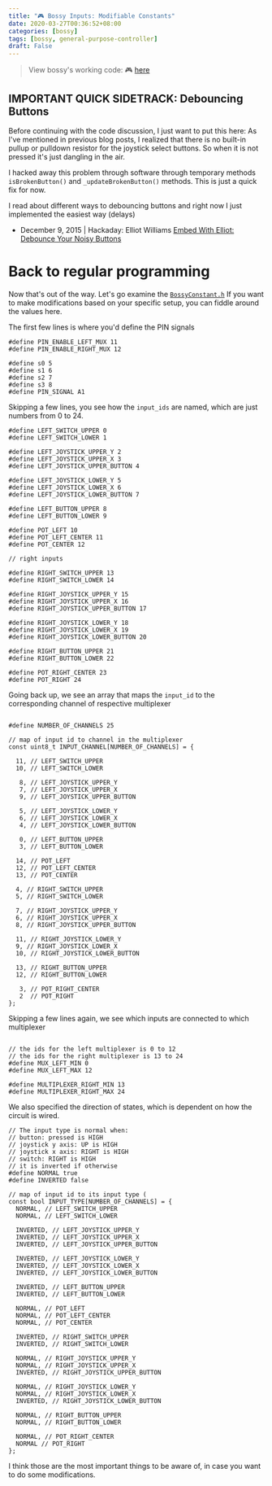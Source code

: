 ```yaml
---
title: "🎮 Bossy Inputs: Modifiable Constants"
date: 2020-03-27T00:36:52+08:00
categories: [bossy]
tags: [bossy, general-purpose-controller]
draft: False
---
```



> View bossy's working code: 🎮 [here](https://github.com/mithi/bossy)


## IMPORTANT QUICK SIDETRACK: Debouncing Buttons
Before continuing with the code discussion, I just want to put this here:
As I've mentioned in previous blog posts, I realized that there is no built-in pullup or pulldown resistor for
the joystick select buttons. So when it is not pressed it's just dangling in the air.

I hacked away this problem through software through temporary methods
`isBrokenButton()` and `_updateBrokenButton()` methods. This is just a quick fix for now.


I read about different ways to debouncing buttons and right now I just implemented the easiest way (delays)

- December 9, 2015 | Hackaday: Elliot Williams [Embed With Elliot: Debounce Your Noisy Buttons](https://hackaday.com/2015/12/09/embed-with-elliot-debounce-your-noisy-buttons-part-i/)

# Back to regular programming
Now that's out of the way. Let's go examine the [`BossyConstant.h`](https://github.com/mithi/bossy/blob/master/src/BossyConstants.h)
If you want to make modifications based on your specific setup, you can fiddle around the values here.


The first few lines is where you'd define the PIN signals

```arduino
#define PIN_ENABLE_LEFT_MUX 11
#define PIN_ENABLE_RIGHT_MUX 12

#define s0 5
#define s1 6
#define s2 7
#define s3 8
#define PIN_SIGNAL A1
```

Skipping a few lines, you see how the `input_ids` are named,
which are just numbers from  0 to 24.

```arduino
#define LEFT_SWITCH_UPPER 0
#define LEFT_SWITCH_LOWER 1

#define LEFT_JOYSTICK_UPPER_Y 2
#define LEFT_JOYSTICK_UPPER_X 3
#define LEFT_JOYSTICK_UPPER_BUTTON 4

#define LEFT_JOYSTICK_LOWER_Y 5
#define LEFT_JOYSTICK_LOWER_X 6
#define LEFT_JOYSTICK_LOWER_BUTTON 7

#define LEFT_BUTTON_UPPER 8
#define LEFT_BUTTON_LOWER 9

#define POT_LEFT 10
#define POT_LEFT_CENTER 11
#define POT_CENTER 12

// right inputs

#define RIGHT_SWITCH_UPPER 13
#define RIGHT_SWITCH_LOWER 14

#define RIGHT_JOYSTICK_UPPER_Y 15
#define RIGHT_JOYSTICK_UPPER_X 16
#define RIGHT_JOYSTICK_UPPER_BUTTON 17

#define RIGHT_JOYSTICK_LOWER_Y 18
#define RIGHT_JOYSTICK_LOWER_X 19
#define RIGHT_JOYSTICK_LOWER_BUTTON 20

#define RIGHT_BUTTON_UPPER 21
#define RIGHT_BUTTON_LOWER 22

#define POT_RIGHT_CENTER 23
#define POT_RIGHT 24
```

Going back up, we see an array
that maps the `input_id` to the corresponding
channel of respective multiplexer

```arduino

#define NUMBER_OF_CHANNELS 25

// map of input id to channel in the multiplexer
const uint8_t INPUT_CHANNEL[NUMBER_OF_CHANNELS] = {

  11, // LEFT_SWITCH_UPPER
  10, // LEFT_SWITCH_LOWER

   8, // LEFT_JOYSTICK_UPPER_Y
   7, // LEFT_JOYSTICK_UPPER_X
   9, // LEFT_JOYSTICK_UPPER_BUTTON

   5, // LEFT_JOYSTICK_LOWER_Y
   6, // LEFT_JOYSTICK_LOWER_X
   4, // LEFT_JOYSTICK_LOWER_BUTTON

   0, // LEFT_BUTTON_UPPER
   3, // LEFT_BUTTON_LOWER

  14, // POT_LEFT
  12, // POT_LEFT_CENTER
  13, // POT_CENTER

  4, // RIGHT_SWITCH_UPPER
  5, // RIGHT_SWITCH_LOWER

  7, // RIGHT_JOYSTICK_UPPER_Y
  6, // RIGHT_JOYSTICK_UPPER_X
  8, // RIGHT_JOYSTICK_UPPER_BUTTON

  11, // RIGHT_JOYSTICK_LOWER_Y
  9, // RIGHT_JOYSTICK_LOWER_X
  10, // RIGHT_JOYSTICK_LOWER_BUTTON

  13, // RIGHT_BUTTON_UPPER
  12, // RIGHT_BUTTON_LOWER

   3, // POT_RIGHT_CENTER
   2  // POT_RIGHT
};
```

Skipping a few lines again, we see which
inputs are connected to which multiplexer

```arduino

// the ids for the left multiplexer is 0 to 12
// the ids for the right multiplexer is 13 to 24
#define MUX_LEFT_MIN 0
#define MUX_LEFT_MAX 12

#define MULTIPLEXER_RIGHT_MIN 13
#define MULTIPLEXER_RIGHT_MAX 24
```

We also specified the direction of states,
which is dependent on how the circuit is wired.


```arduino
// The input type is normal when:
// button: pressed is HIGH
// joystick y axis: UP is HIGH
// joystick x axis: RIGHT is HIGH
// switch: RIGHT is HIGH
// it is inverted if otherwise
#define NORMAL true
#define INVERTED false

// map of input id to its input type (
const bool INPUT_TYPE[NUMBER_OF_CHANNELS] = {
  NORMAL, // LEFT_SWITCH_UPPER
  NORMAL, // LEFT_SWITCH_LOWER

  INVERTED, // LEFT_JOYSTICK_UPPER_Y
  INVERTED, // LEFT_JOYSTICK_UPPER_X
  INVERTED, // LEFT_JOYSTICK_UPPER_BUTTON

  INVERTED, // LEFT_JOYSTICK_LOWER_Y
  INVERTED, // LEFT_JOYSTICK_LOWER_X
  INVERTED, // LEFT_JOYSTICK_LOWER_BUTTON

  INVERTED, // LEFT_BUTTON_UPPER
  INVERTED, // LEFT_BUTTON_LOWER

  NORMAL, // POT_LEFT
  NORMAL, // POT_LEFT_CENTER
  NORMAL, // POT_CENTER

  INVERTED, // RIGHT_SWITCH_UPPER
  INVERTED, // RIGHT_SWITCH_LOWER

  NORMAL, // RIGHT_JOYSTICK_UPPER_Y
  NORMAL, // RIGHT_JOYSTICK_UPPER_X
  INVERTED, // RIGHT_JOYSTICK_UPPER_BUTTON

  NORMAL, // RIGHT_JOYSTICK_LOWER_Y
  NORMAL, // RIGHT_JOYSTICK_LOWER_X
  INVERTED, // RIGHT_JOYSTICK_LOWER_BUTTON

  NORMAL, // RIGHT_BUTTON_UPPER
  NORMAL, // RIGHT_BUTTON_LOWER

  NORMAL, // POT_RIGHT_CENTER
  NORMAL // POT_RIGHT
};
```

I think those are the most important things to be aware of, in case
you want to do some modifications.
